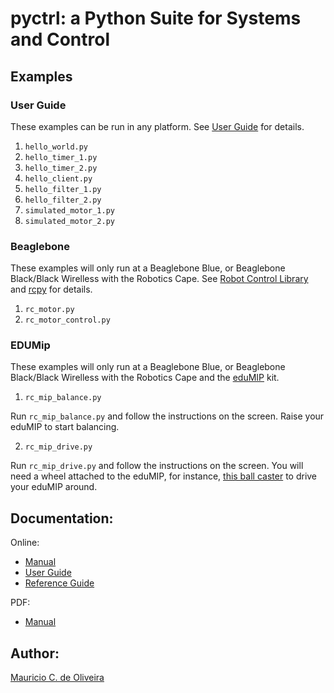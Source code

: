 # pyctrl: a Python Suite for Systems and Control

## Examples

### User Guide

These examples can be run in any platform. See [User
Guide](http://guitar.ucsd.edu/pyctrl/html/user_guide.html) for
details.

1. `hello_world.py`
5. `hello_timer_1.py`
6. `hello_timer_2.py`
2. `hello_client.py`
3. `hello_filter_1.py`
4. `hello_filter_2.py`
5. `simulated_motor_1.py`
6. `simulated_motor_2.py`

### Beaglebone

These examples will only run at a Beaglebone Blue, or Beaglebone Black/Black Wirelless with the Robotics Cape. See [Robot Control Library](http://www.strawsondesign.com/docs/librobotcontrol/index.html) and [rcpy](https://github.com/mcdeoliveira/rcpy) for details.

1. `rc_motor.py`
2. `rc_motor_control.py`

### EDUMip

These examples will only run at a Beaglebone Blue, or Beaglebone
Black/Black Wirelless with the Robotics Cape and the
[eduMIP](https://www.ucsdrobotics.org/edumip) kit.

1. `rc_mip_balance.py`

Run `rc_mip_balance.py` and follow the instructions on the
screen. Raise your eduMIP to start balancing.

2. `rc_mip_drive.py`

Run `rc_mip_drive.py` and follow the instructions on the screen. You
will need a wheel attached to the eduMIP, for instance, [this ball
caster](https://www.pololu.com/product/2692) to drive your eduMIP
around.

## Documentation:

Online:

* [Manual](http://guitar.ucsd.edu/pyctrl/html/index.html)
* [User Guide](http://guitar.ucsd.edu/pyctrl/html/user_guide.html)
* [Reference Guide](http://guitar.ucsd.edu/pyctrl/html/reference_guide.html)

PDF:

* [Manual](http://guitar.ucsd.edu/pyctrl/pyctrl.pdf)

## Author:

[Mauricio C. de Oliveira](http://control.ucsd.edu/mauricio)
